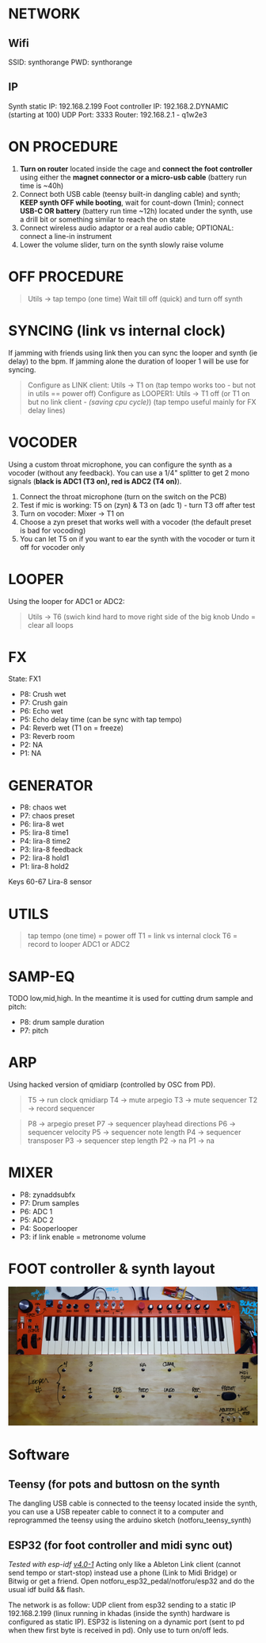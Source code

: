 # NETWORK

## Wifi

SSID: synthorange
PWD: synthorange

## IP

Synth static IP: 192.168.2.199
Foot controller IP: 192.168.2.DYNAMIC (starting at 100)
UDP Port: 3333
Router: 192.168.2.1 - q1w2e3
 
# ON PROCEDURE
 
1. **Turn on router** located inside the cage and **connect the foot controller** using either the **magnet connector or a micro-usb cable** (battery run time is ~40h)
2. Connect both USB cable (teensy built-in dangling cable) and synth; **KEEP synth OFF while booting**, wait for count-down (1min); connect **USB-C OR battery** (battery run time ~12h) located under the synth, use a drill bit or something similar to reach the on state
3. Connect wireless audio adaptor or a real audio cable; OPTIONAL: connect a line-in instrument
4. Lower the volume slider, turn on the synth slowly raise volume

# OFF PROCEDURE

> Utils -> tap tempo (one time)
> Wait till off (quick) and turn off synth

# SYNCING (link vs internal clock)

If jamming with friends using link then you can sync the looper and synth (ie delay) to the bpm. If jamming alone the duration of looper 1 will be use for syncing.

> Configure as LINK client: Utils -> T1 on (tap tempo works too - but not in utils == power off)
> Configure as LOOPER1: Utils -> T1 off (or T1 on but no link client - *(saving cpu cycle)*) (tap tempo useful mainly for FX delay lines)

# VOCODER

Using a custom throat microphone, you can configure the synth as a vocoder (without any feedback). You can use a 1/4" splitter to get 2 mono signals (**black is ADC1 (T3 on), red is ADC2 (T4 on)**).

 1. Connect the throat microphone (turn on the switch on the PCB)
 2. Test if mic is working: T5 on (zyn) & T3 on (adc 1) - turn T3 off after test
 3. Turn on vocoder: Mixer -> T1 on
 4. Choose a zyn preset that works well with a vocoder (the default preset is bad for vocoding)
 5. You can let T5 on if you want to ear the synth with the vocoder or turn it off for vocoder only


# LOOPER

Using the looper for ADC1 or ADC2:

> Utils -> T6 (swich kind hard to move right side of the big knob
> Undo = clear all loops


# FX

State: FX1

 - P8: Crush wet
 - P7: Crush gain
 - P6: Echo wet
 - P5: Echo delay time (can be sync with tap tempo)
 - P4: Reverb wet (T1 on = freeze)
 - P3: Reverb room
 - P2: NA
 - P1: NA


# GENERATOR

 - P8: chaos wet
 - P7: chaos preset
 - P6: lira-8 wet
 - P5: lira-8 time1
 - P4: lira-8 time2
 - P3: lira-8 feedback
 - P2: lira-8 hold1
 - P1: lira-8 hold2

 Keys 60-67 Lira-8 sensor


# UTILS

> tap tempo (one time) = power off
> T1 = link vs internal clock
> T6 = record to looper ADC1 or ADC2


# SAMP-EQ

TODO low,mid,high. In the meantime it is used for cutting drum sample and pitch:

 - P8: drum sample duration
 - P7: pitch


# ARP

Using hacked version of qmidiarp (controlled by OSC from PD).

> T5 -> run clock qmidiarp
> T4 -> mute arpegio
> T3 -> mute sequencer
> T2 -> record sequencer

> P8 -> arpegio preset
> P7 -> sequencer playhead directions
> P6 -> sequencer velocity
> P5 -> sequencer note length
> P4 -> sequencer transposer
> P3 -> sequencer step length 
> P2 -> na
> P1 -> na

# MIXER

 - P8: zynaddsubfx
 - P7: Drum samples
 - P6: ADC 1
 - P5: ADC 2
 - P4: Sooperlooper
 - P3: if link enable = metronome volume

# FOOT controller & synth layout

![Marking](https://github.com/patricksebastien/notu4/blob/main/marking.jpg?raw=true)

# Software

## Teensy (for pots and buttosn on the synth

The dangling USB cable is connected to the teensy located inside the synth, you can use a USB repeater cable to connect it to a computer and reprogrammed the teensy using the arduino sketch (notforu_teensy_synth)

## ESP32 (for foot controller and midi sync out)

*Tested with esp-idf [v4.0-1](https://github.com/espressif/esp-idf/releases/tag/v4.0-rc)*
Acting only like a Ableton Link client (cannot send tempo or start-stop) instead use a phone (Link to Midi Bridge) or Bitwig or get a friend. Open notforu_esp32_pedal/notforu/esp32 and do the usual idf build && flash.

The network is as follow: UDP client from esp32 sending to a static IP 192.168.2.199 (linux running in khadas (inside the synth) hardware is configured as static IP). ESP32 is listening on a dynamic port (sent to pd when thew first byte is received in pd). Only use to turn on/off leds.
